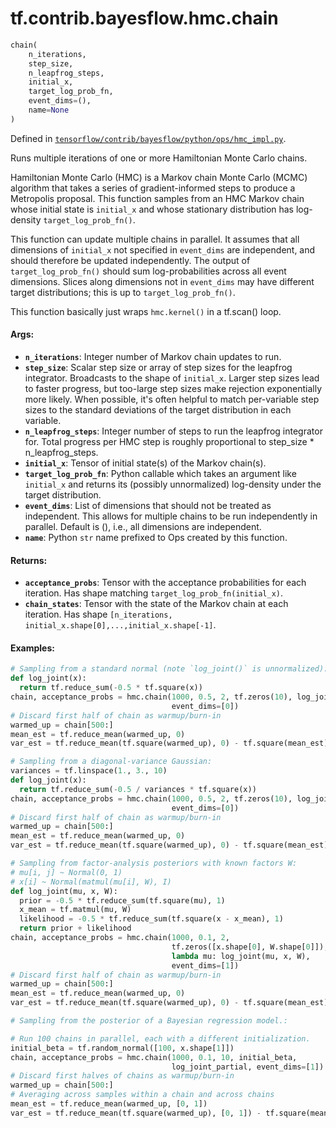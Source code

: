 <div itemscope itemtype="http://developers.google.com/ReferenceObject">
<meta itemprop="name" content="tf.contrib.bayesflow.hmc.chain" />
</div>

# tf.contrib.bayesflow.hmc.chain

``` python
chain(
    n_iterations,
    step_size,
    n_leapfrog_steps,
    initial_x,
    target_log_prob_fn,
    event_dims=(),
    name=None
)
```



Defined in [`tensorflow/contrib/bayesflow/python/ops/hmc_impl.py`](https://www.tensorflow.org/code/tensorflow/contrib/bayesflow/python/ops/hmc_impl.py).

Runs multiple iterations of one or more Hamiltonian Monte Carlo chains.

Hamiltonian Monte Carlo (HMC) is a Markov chain Monte Carlo (MCMC)
algorithm that takes a series of gradient-informed steps to produce
a Metropolis proposal. This function samples from an HMC Markov
chain whose initial state is `initial_x` and whose stationary
distribution has log-density `target_log_prob_fn()`.

This function can update multiple chains in parallel. It assumes
that all dimensions of `initial_x` not specified in `event_dims` are
independent, and should therefore be updated independently. The
output of `target_log_prob_fn()` should sum log-probabilities across
all event dimensions. Slices along dimensions not in `event_dims`
may have different target distributions; this is up to
`target_log_prob_fn()`.

This function basically just wraps `hmc.kernel()` in a tf.scan() loop.

#### Args:

* <b>`n_iterations`</b>: Integer number of Markov chain updates to run.
* <b>`step_size`</b>: Scalar step size or array of step sizes for the
    leapfrog integrator. Broadcasts to the shape of
    `initial_x`. Larger step sizes lead to faster progress, but
    too-large step sizes make rejection exponentially more likely.
    When possible, it's often helpful to match per-variable step
    sizes to the standard deviations of the target distribution in
    each variable.
* <b>`n_leapfrog_steps`</b>: Integer number of steps to run the leapfrog
    integrator for. Total progress per HMC step is roughly
    proportional to step_size * n_leapfrog_steps.
* <b>`initial_x`</b>: Tensor of initial state(s) of the Markov chain(s).
* <b>`target_log_prob_fn`</b>: Python callable which takes an argument like `initial_x`
    and returns its (possibly unnormalized) log-density under the target
    distribution.
* <b>`event_dims`</b>: List of dimensions that should not be treated as
    independent. This allows for multiple chains to be run independently
    in parallel. Default is (), i.e., all dimensions are independent.
* <b>`name`</b>: Python `str` name prefixed to Ops created by this function.


#### Returns:

* <b>`acceptance_probs`</b>: Tensor with the acceptance probabilities for each
    iteration. Has shape matching `target_log_prob_fn(initial_x)`.
* <b>`chain_states`</b>: Tensor with the state of the Markov chain at each iteration.
    Has shape `[n_iterations, initial_x.shape[0],...,initial_x.shape[-1]`.

#### Examples:

```python
# Sampling from a standard normal (note `log_joint()` is unnormalized):
def log_joint(x):
  return tf.reduce_sum(-0.5 * tf.square(x))
chain, acceptance_probs = hmc.chain(1000, 0.5, 2, tf.zeros(10), log_joint,
                                    event_dims=[0])
# Discard first half of chain as warmup/burn-in
warmed_up = chain[500:]
mean_est = tf.reduce_mean(warmed_up, 0)
var_est = tf.reduce_mean(tf.square(warmed_up), 0) - tf.square(mean_est)
```

```python
# Sampling from a diagonal-variance Gaussian:
variances = tf.linspace(1., 3., 10)
def log_joint(x):
  return tf.reduce_sum(-0.5 / variances * tf.square(x))
chain, acceptance_probs = hmc.chain(1000, 0.5, 2, tf.zeros(10), log_joint,
                                    event_dims=[0])
# Discard first half of chain as warmup/burn-in
warmed_up = chain[500:]
mean_est = tf.reduce_mean(warmed_up, 0)
var_est = tf.reduce_mean(tf.square(warmed_up), 0) - tf.square(mean_est)
```

```python
# Sampling from factor-analysis posteriors with known factors W:
# mu[i, j] ~ Normal(0, 1)
# x[i] ~ Normal(matmul(mu[i], W), I)
def log_joint(mu, x, W):
  prior = -0.5 * tf.reduce_sum(tf.square(mu), 1)
  x_mean = tf.matmul(mu, W)
  likelihood = -0.5 * tf.reduce_sum(tf.square(x - x_mean), 1)
  return prior + likelihood
chain, acceptance_probs = hmc.chain(1000, 0.1, 2,
                                    tf.zeros([x.shape[0], W.shape[0]]),
                                    lambda mu: log_joint(mu, x, W),
                                    event_dims=[1])
# Discard first half of chain as warmup/burn-in
warmed_up = chain[500:]
mean_est = tf.reduce_mean(warmed_up, 0)
var_est = tf.reduce_mean(tf.square(warmed_up), 0) - tf.square(mean_est)
```

```python
# Sampling from the posterior of a Bayesian regression model.:

# Run 100 chains in parallel, each with a different initialization.
initial_beta = tf.random_normal([100, x.shape[1]])
chain, acceptance_probs = hmc.chain(1000, 0.1, 10, initial_beta,
                                    log_joint_partial, event_dims=[1])
# Discard first halves of chains as warmup/burn-in
warmed_up = chain[500:]
# Averaging across samples within a chain and across chains
mean_est = tf.reduce_mean(warmed_up, [0, 1])
var_est = tf.reduce_mean(tf.square(warmed_up), [0, 1]) - tf.square(mean_est)
```